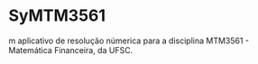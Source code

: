# SyMTM3561
m aplicativo de resolução númerica para a disciplina MTM3561 - Matemática Financeira, da UFSC.
